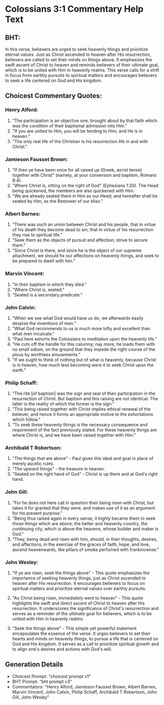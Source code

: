 # Colossians 3:1 Commentary Help Text

## BHT:
In this verse, believers are urged to seek heavenly things and prioritize eternal values. Just as Christ ascended to heaven after His resurrection, believers are called to set their minds on things above. It emphasizes the swift ascent of Christ to heaven and reminds believers of their ultimate goal, which is to be united with Him in heavenly realms. This verse calls for a shift in focus from earthly pursuits to spiritual matters and encourages believers to seek a life centered on God and His kingdom.

## Choicest Commentary Quotes:
### Henry Alford:
1. "The participation is an objective one, brought about by that faith which was the condition of their baptismal admission into Him."
2. "If you are united to Him, you will be tending to Him; and He is in heaven."
3. "The only real life of the Christian is his resurrection life in and with Christ."

### Jamieson Fausset Brown:
1. "If then ye have been once for all raised up (Greek, aorist tense) together with Christ" (namely, at your conversion and baptism, Romans 6:4).
2. "Where Christ is, sitting on the right of God" (Ephesians 1:20). The Head being quickened, the members are also quickened with Him.
3. "We are already seated there in Him as our Head; and hereafter shall be seated by Him, as the Bestower of our bliss."

### Albert Barnes:
1. "There was such an union between Christ and his people, that in virtue of his death they become dead to sin; that in virtue of his resurrection they rise to spiritual life."
2. "Seek them as the objects of pursuit and affection; strive to secure them."
3. "Since Christ is there, and since he is the object of our supreme attachment, we should fix our affections on heavenly things, and seek to be prepared to dwell with him."

### Marvin Vincent:
1. "In their baptism in which they died." 
2. "Where Christ is, seated." 
3. "Seated is a secondary predicate."

### John Calvin:
1. "When we see what God would have us do, we afterwards easily despise the inventions of men."
2. "What God recommends to us is much more lofty and excellent than what men inculcate."
3. "Paul here exhorts the Colossians to meditation upon the heavenly life."
4. "He cuts off the handle for this calumny; nay more, he loads them with no small odium, on the ground that they impede the right course of the pious by worthless amusements."
5. "If we ought to think of nothing but of what is heavenly, because Christ is in heaven, how much less becoming were it to seek Christ upon the earth."

### Philip Schaff:
1. "The rite [of baptism] was the sign and seal of their participation in the resurrection of Christ. But baptism and this raising are not identical. The latter is the reality of which the former is the sign." 
2. "This being raised together with Christ implies ethical renewal of the believer, and hence it forms an appropriate motive to the exhortations which follow." 
3. "To seek these heavenly things is the necessary consequence and requirement of the fact previously stated. For these heavenly things are where Christ is, and we have been raised together with Him."

### Archibald T Robertson:
1. "The things that are above" - Paul gives this ideal and goal in place of merely ascetic rules.
2. "The upward things" - the treasure in heaven.
3. "Seated on the right hand of God" - Christ is up there and at God's right hand.

### John Gill:
1. "For he does not here call in question their being risen with Christ, but takes it for granted that they were, and makes use of it as an argument for his present purpose."
2. "Being thus raised again in every sense, it highly became them to seek those things which are above; the better and heavenly country, the continuing city, which is above the heavens, whose builder and maker is God."
3. "They, being dead and risen with him, should, in their thoughts, desires, and affections, in the exercise of the graces of faith, hope, and love, ascend heavenwards, like pillars of smoke perfumed with frankincense."

### John Wesley:
1. "If ye are risen, seek the things above" - This quote emphasizes the importance of seeking heavenly things, just as Christ ascended to heaven after His resurrection. It encourages believers to focus on spiritual matters and prioritize eternal values over earthly pursuits.

2. "As Christ being risen, immediately went to heaven" - This quote highlights the swift and direct ascent of Christ to heaven after His resurrection. It underscores the significance of Christ's resurrection and serves as a reminder of the ultimate goal for believers, which is to be united with Him in heavenly realms.

3. "Seek the things above" - This simple yet powerful statement encapsulates the essence of the verse. It urges believers to set their hearts and minds on heavenly things, to pursue a life that is centered on God and His kingdom. It serves as a call to prioritize spiritual growth and to align one's desires and actions with God's will.


## Generation Details
- Choicest Prompt: "choicest prompt v1"
- BHT Prompt: "bht prompt v3"
- Commentators: "Henry Alford, Jamieson Fausset Brown, Albert Barnes, Marvin Vincent, John Calvin, Philip Schaff, Archibald T Robertson, John Gill, John Wesley"
